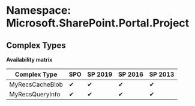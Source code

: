 # Namespace: Microsoft.SharePoint.Portal.Project

## Complex Types

**Availability matrix**

Complex Type | SPO | SP 2019 | SP 2016 | SP 2013
----------|-----|---------|---------|--------
MyRecsCacheBlob | ✔ | ✔ | ✔ | ✔
MyRecsQueryInfo | ✔ | ✔ | ✔ | ✔
